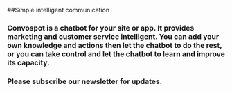 ##Simple intelligent communication

### Convospot is a chatbot for your site or app. It provides marketing and customer service intelligent. You can add your own knowledge and actions then let the chatbot to do the rest, or you can take control and let the chatbot to learn and improve its capacity.

### Please subscribe our newsletter for updates.
